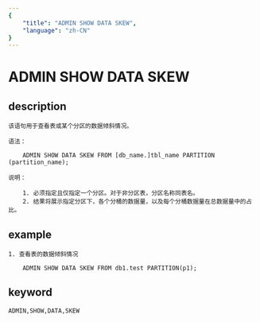 ```yaml
---
{
    "title": "ADMIN SHOW DATA SKEW",
    "language": "zh-CN"
}
---
```


<!-- 
Licensed to the Apache Software Foundation (ASF) under one
or more contributor license agreements.  See the NOTICE file
distributed with this work for additional information
regarding copyright ownership.  The ASF licenses this file
to you under the Apache License, Version 2.0 (the
"License"); you may not use this file except in compliance
with the License.  You may obtain a copy of the License at

  http://www.apache.org/licenses/LICENSE-2.0

Unless required by applicable law or agreed to in writing,
software distributed under the License is distributed on an
"AS IS" BASIS, WITHOUT WARRANTIES OR CONDITIONS OF ANY
KIND, either express or implied.  See the License for the
specific language governing permissions and limitations
under the License.
-->

# ADMIN SHOW DATA SKEW
## description

    该语句用于查看表或某个分区的数据倾斜情况。

    语法：

        ADMIN SHOW DATA SKEW FROM [db_name.]tbl_name PARTITION (partition_name);

    说明：

        1. 必须指定且仅指定一个分区。对于非分区表，分区名称同表名。
        2. 结果将展示指定分区下，各个分桶的数据量，以及每个分桶数据量在总数据量中的占比。
        
## example

    1. 查看表的数据倾斜情况

        ADMIN SHOW DATA SKEW FROM db1.test PARTITION(p1);

## keyword

    ADMIN,SHOW,DATA,SKEW

